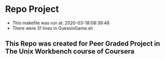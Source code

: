 # Repo Project 

* This makefile was run at: 2020-03-18:08:39:48 
* There were 31 lines in GuessinGame.sh 
## This Repo was created for Peer Graded Project in The Unix Workbench course of Coursera 
